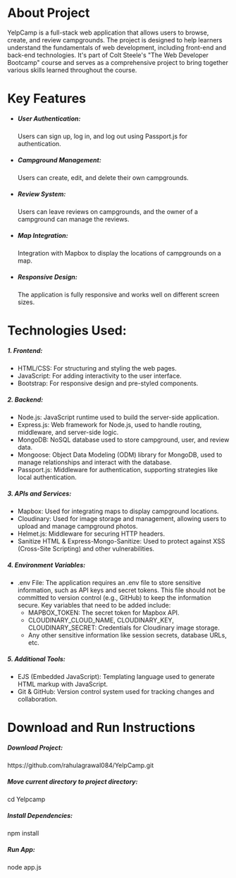 <h1>About Project</h1>
YelpCamp is a full-stack web application that allows users to browse, create, and review campgrounds. The project is designed to help learners understand the fundamentals of web development, including front-end and back-end technologies. It's part of Colt Steele's "The Web Developer Bootcamp" course and serves as a comprehensive project to bring together various skills learned throughout the course.

<h1>Key Features</h1>

* <h5>User Authentication:</h5> Users can sign up, log in, and log out using Passport.js for authentication.
* <h5>Campground Management:</h5> Users can create, edit, and delete their own campgrounds.
* <h5>Review System:</h5> Users can leave reviews on campgrounds, and the owner of a campground can manage the reviews.
* <h5>Map Integration:</h5> Integration with Mapbox to display the locations of campgrounds on a map.
* <h5>Responsive Design:</h5> The application is fully responsive and works well on different screen sizes.


<h1>Technologies Used:</h1>

<h5>1. Frontend:</h5>

  * HTML/CSS: For structuring and styling the web pages.
  * JavaScript: For adding interactivity to the user interface.
  * Bootstrap: For responsive design and pre-styled components.
    
<h5>2. Backend:</h5>

  * Node.js: JavaScript runtime used to build the server-side application.
  * Express.js: Web framework for Node.js, used to handle routing, middleware, and server-side logic.
  * MongoDB: NoSQL database used to store campground, user, and review data.
  * Mongoose: Object Data Modeling (ODM) library for MongoDB, used to manage relationships and interact with the database.
  * Passport.js: Middleware for authentication, supporting strategies like local authentication.
    
<h5>3. APIs and Services:</h5>

  * Mapbox: Used for integrating maps to display campground locations.
  * Cloudinary: Used for image storage and management, allowing users to upload and manage campground photos.
  * Helmet.js: Middleware for securing HTTP headers.
  * Sanitize HTML & Express-Mongo-Sanitize: Used to protect against XSS (Cross-Site Scripting) and other vulnerabilities.
    
<h5>4. Environment Variables:</h5>

  * .env File: The application requires an .env file to store sensitive information, such as API keys and secret tokens. This file should not be committed to version control (e.g., GitHub) to keep the information secure. Key variables that need to be added include:
    * MAPBOX_TOKEN: The secret token for Mapbox API.
    * CLOUDINARY_CLOUD_NAME, CLOUDINARY_KEY, CLOUDINARY_SECRET: Credentials for Cloudinary image storage.
    * Any other sensitive information like session secrets, database URLs, etc.
      
<h5>5. Additional Tools:</h5>

  * EJS (Embedded JavaScript): Templating language used to generate HTML markup with JavaScript.
  * Git & GitHub: Version control system used for tracking changes and collaboration.

<h1>Download and Run Instructions</h1>
<p><h5>Download Project:</h5>https://github.com/rahulagrawal084/YelpCamp.git</p>
<p><h5>Move current directory to project directory:</h5>cd Yelpcamp</p>
<p><h5>Install Dependencies:</h5>npm install</p>
<p><h5>Run App:</h5>node app.js</p>
